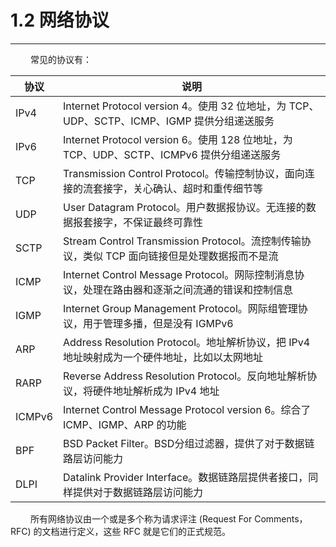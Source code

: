 # 1.2 网络协议
***

&emsp;&emsp;
常见的协议有：

|协议|说明|
| --- | --- |
|IPv4|Internet Protocol version 4。使用 32 位地址，为 TCP、UDP、SCTP、ICMP、IGMP 提供分组递送服务|
|IPv6|Internet Protocol version 6。使用 128 位地址，为 TCP、UDP、SCTP、ICMPv6 提供分组递送服务|
|TCP|Transmission Control Protocol。传输控制协议，面向连接的流套接字，关心确认、超时和重传细节等|
|UDP|User Datagram Protocol。用户数据报协议。无连接的数据报套接字，不保证最终可靠性|
|SCTP|Stream Control Transmission Protocol。流控制传输协议，类似 TCP 面向链接但是处理数据报而不是流|
|ICMP|Internet Control Message Protocol。网际控制消息协议，处理在路由器和逐渐之间流通的错误和控制信息|
|IGMP|Internet Group Management Protocol。网际组管理协议，用于管理多播，但是没有 IGMPv6|
|ARP|Address Resolution Protocol。地址解析协议，把 IPv4 地址映射成为一个硬件地址，比如以太网地址|
|RARP|Reverse Address Resolution Protocol。反向地址解析协议，将硬件地址解析成为 IPv4 地址|
|ICMPv6|Internet Control Message Protocol version 6。综合了 ICMP、IGMP、ARP 的功能|
|BPF|BSD Packet Filter。BSD分组过滤器，提供了对于数据链路层访问能力|
|DLPI|Datalink Provider Interface。数据链路层提供者接口，同样提供对于数据链路层访问能力|

&emsp;&emsp;
所有网络协议由一个或是多个称为请求评注 (Request For Comments，RFC) 的文档进行定义，这些 RFC 就是它们的正式规范。
